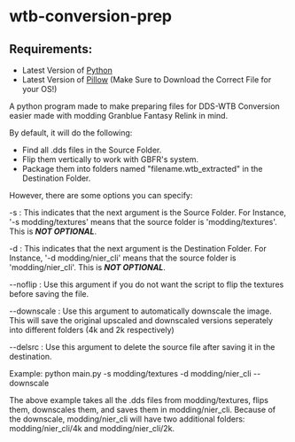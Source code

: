 # wtb-conversion-prep
## Requirements:

* Latest Version of [Python](https://python.org)
* Latest Version of [Pillow](https://pypi.org/project/pillow/#files) (Make Sure to Download the Correct File for your OS!)

A python program made to make preparing files for DDS-WTB Conversion easier made with modding Granblue Fantasy Relink in mind.

By default, it will do the following:

* Find all .dds files in the Source Folder.
* Flip them vertically to work with GBFR's system.
* Package them into folders named "filename.wtb_extracted" in the Destination Folder.

However, there are some options you can specify:

-s : This indicates that the next argument is the Source Folder. For Instance, '-s modding/textures' means that the source folder is 'modding/textures'. This is ***NOT OPTIONAL***.

-d : This indicates that the next argument is the Destination Folder. For Instance, '-d modding/nier_cli' means that the source folder is 'modding/nier_cli'. This is ***NOT OPTIONAL***.

--noflip : Use this argument if you do not want the script to flip the textures before saving the file.

--downscale : Use this argument to automatically downscale the image. This will save the original upscaled and downscaled versions seperately into different folders (4k and 2k respectively)

--delsrc : Use this argument to delete the source file after saving it in the destination.

Example: python main.py -s modding/textures -d modding/nier_cli --downscale

The above example takes all the .dds files from modding/textures, flips them, downscales them, and saves them in modding/nier_cli. Because of the downscale, modding/nier_cli will have two additional folders: modding/nier_cli/4k and modding/nier_cli/2k.